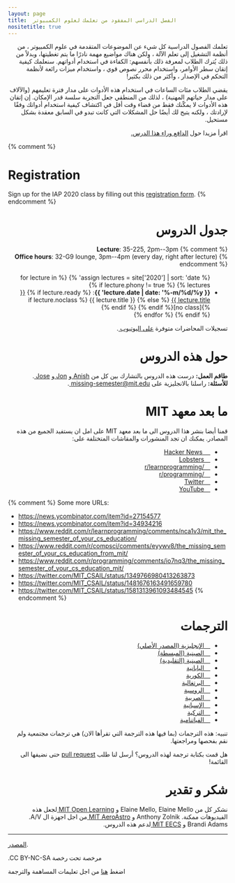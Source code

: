 ```yaml
---
layout: page
title:  الفصل الدراسي المفقود من تعلمك لعلوم الكمبيوتر
nositetitle: true
---
```



<p dir="rtl">
تعلمك الفصول الدراسية كل شيء عن الموضوعات المتقدمة في علوم الكمبيوتر ، من أنظمة التشغيل إلى تعلم الآلة ، ولكن هناك مواضيع مهمة نادرًا ما يتم تغطيتها، وبدلاً من ذلك يُترك الطلاب لمعرفة ذلك بأنفسهم: الكفاءة في استخدام أدواتهم. سنعلمك كيفية إتقان سطر الأوامر، واستخدام محرر نصوص قوي ، واستخدام ميزات رائعة لأنظمة التحكم في الإصدار ، وأكثر من ذلك بكثير!
</p>

<p dir="rtl">
يقضي الطلاب مئات الساعات في استخدام هذه الأدوات على مدار فترة تعليمهم (والآلاف على مدار حياتهم المهنية) ، لذلك من المنطقي جعل التجربة سلسة قدر الإمكان. إن إتقان هذه الأدوات لا يمكّنك فقط من قضاء وقت أقل في اكتشاف كيفية استخدام أدواتك وفقًا لإرادتك ، ولكنه يتيح لك أيضًا حل المشكلات التي كانت تبدو في السابق معقدة بشكل مستحيل.</p>

<p dir="rtl"> اقرأ مزيدا حول <a dir="rtl" href="/about/">الدافع وراء هذا الدرس.</a> </p>


{% comment %}
# Registration

Sign up for the IAP 2020 class by filling out this [registration form](https://forms.gle/TD1KnwCSV52qexVt9).
{% endcomment %}

<h1 dir="rtl"> جدول الدروس </h1>

<div dir="rtl">



{% comment %}
**Lecture**: 35-225, 2pm--3pm<br>
**Office hours**: 32-G9 lounge, 3pm--4pm (every day, right after lecture)
{% endcomment %}

<ul>
{% assign lectures = site['2020'] | sort: 'date' %}
{% for lecture in lectures %}
    {% if lecture.phony != true %}
        <li>
        <strong>{{ lecture.date | date: '%-m/%d/%y' }}</strong>:
        {% if lecture.ready %}
            <a href="{{ lecture.url }}">{{ lecture.title }}</a>
        {% else %}
            {{ lecture.title }} {% if lecture.noclass %}[no class]{% endif %}
        {% endif %}
        </li>
    {% endif %}
{% endfor %}
</ul>

</div>




<p dir="rtl">تسجيلات المحاضرات متوفرة <a  href="https://www.youtube.com/playlist?list=PLyzOVJj3bHQuloKGG59rS43e29ro7I57J">على اليوتيوب </a>.</p>


<h1 dir="rtl"> حول هذه الدروس </h1>
<p dir="rtl">
<b>طاقم العمل:</b> 
درست هذه الدروس بالتشارك بين كل من
<a dir="rtl" href="https://www.anishathalye.com/"> Anish </a>
و
<a dir="rtl" href="https://thesquareplanet.com/"> Jon </a>
و
<a dir="rtl" href="http://josejg.com/"> Jose </a>.
<br>
<b>للأسئلة:</b> 
 راسلنا بالانجليزية على 
 <a dir="rtl" href="mailto:missing-semester@mit.edu"> missing-semester@mit.edu </a>.
</p>

<h1 dir="rtl"> ما بعد معهد MIT</h1>
<p dir="rtl">
قمنا أيضا بنشر هذا الدروس الى ما بعد معهد MIT على امل ان يستفيد الجميع من هذه المصادر.
يمكنك ان تجد المنشورات والمقاشات المتختلفة على:
</p>

<ul dir="rtl">
  <li><a href="https://news.ycombinator.com/item?id=22226380">  Hacker News</a></li>
  <li><a href="https://lobste.rs/s/ti1k98/missing_semester_your_cs_education_mit"> Lobsters</a></li>
  <li><a href="https://www.reddit.com/r/learnprogramming/comments/eyagda/the_missing_semester_of_your_cs_education_mit/"> /r/learnprogramming</a></li>
  <li><a href="https://www.reddit.com/r/programming/comments/eyagcd/the_missing_semester_of_your_cs_education_mit/"> /r/programming</a></li>
  <li><a href="https://twitter.com/jonhoo/status/1224383452591509507"> Twitter</a></li>
  <li><a href="https://www.youtube.com/playlist?list=PLyzOVJj3bHQuloKGG59rS43e29ro7I57J"> YouTube</a></li>
</ul>

{% comment %}
Some more URLs:

- https://news.ycombinator.com/item?id=27154577
- https://news.ycombinator.com/item?id=34934216
- https://www.reddit.com/r/learnprogramming/comments/nca1v3/mit_the_missing_semester_of_your_cs_education/
- https://www.reddit.com/r/compsci/comments/eyywv8/the_missing_semester_of_your_cs_education_from_mit/
- https://www.reddit.com/r/programming/comments/io7nq3/the_missing_semester_of_your_cs_education_mit/
- https://twitter.com/MIT_CSAIL/status/1349766980413263873
- https://twitter.com/MIT_CSAIL/status/1481676163491659780
- https://twitter.com/MIT_CSAIL/status/1581313961093484545
{% endcomment %}


<h1 dir="rtl"> الترجمات</h1>
<ul dir="rtl">
  <li><a href="https://missing.csail.mit.edu/"> الإنجليزية (المصدر الأصلي)</a></li>
  <li><a href="https://missing-semester-cn.github.io/"> الصينية (المبسطة)</a></li>
  <li><a href="https://missing-semester-zh-hant.github.io/"> الصينية (التقليدية)</a></li>
  <li><a href="https://missing-semester-jp.github.io/"> اليابانية</a></li>
  <li><a href="https://missing-semester-kr.github.io/"> الكورية</a></li>
  <li><a href="https://missing-semester-pt.github.io/"> البرتغالية</a></li>
  <li><a href="https://missing-semester-rus.github.io/"> الروسية</a></li>
  <li><a href="https://netboxify.com/missing-semester/"> الصربية</a></li>
  <li><a href="https://missing-semester-esp.github.io/"> الإسبانية</a></li>
  <li><a href="https://missing-semester-tr.github.io/"> التركية</a></li>
  <li><a href="https://missing-semester-vn.github.io/"> الفياتنامية</a></li>
</ul>
<p dir="rtl">
  تنبيه: هذه الترجمات (بما فيها هذه الترجمة التي تقرأها الان) هي ترجمات مجتمعية ولم نقم بفحصها ومراجعتها.
</p>
<p dir="rtl">
هل قمت بكتابة ترجمة لهذه الدروس؟ أرسل لنا طلب 
<a href="https://github.com/missing-semester/missing-semester/pulls"> pull request</a>
حتى نضيفها الى القائمة!
</p>

<h1 dir="rtl"> شكر و تقدير</h1>

<p dir="rtl">
نشكر كل من Elaine Mello, Elaine Mello و 
<a href="https://openlearning.mit.edu/"> MIT Open Learning </a>
لجعل هذه الفيديوهات ممكنة.
Anthony Zolnik و 
<a href="https://aeroastro.mit.edu/"> MIT AeroAstro </a>
من اجل اجهزة ال A/V.
<br> Brandi Adams و 
<a href="https://www.eecs.mit.edu/"> MIT EECS </a>
لدعم هذه الدروس.

</p>

---

<div class="small center">
<p><a href="https://github.com/missing-semester-ar/missing-semester-ar.github.io">المصدر</a>.</p>
<p>.CC BY-NC-SA مرخصة تحت رخصة</p>
<p>اضغط <a href="/license/">هنا</a> من اجل تعليمات المساهمة والترجمة</p>
</div>
